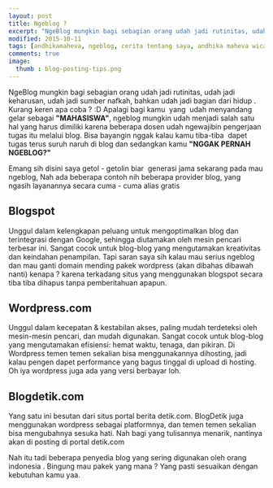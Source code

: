 ```yaml
---
layout: post
title: Ngeblog ?
excerpt: "NgeBlog mungkin bagi sebagian orang udah jadi rutinitas, udah jadi keharusan, udah jadi sumber nafkah, bahkan udah jadi bagian dari hidup . Kurang keren apa coba ? :D Apalagi bagi kamu  yang  udah menyandang gelar sebagai MAHASISWA"
modified: 2015-10-11
tags: [andhikamaheva, ngeblog, cerita tentang saya, andhika maheva wicaksono, programmer indonesia, tips blog, blog seo, andhikamaheva.com]
comments: true
image:
  thumb : blog-posting-tips.png
---
```


 NgeBlog mungkin bagi sebagian orang udah jadi rutinitas, udah jadi keharusan, udah jadi sumber nafkah, bahkan udah jadi bagian dari hidup . Kurang keren apa coba ? :D Apalagi bagi kamu  yang  udah menyandang gelar sebagai **"MAHASISWA"**, ngeblog mungkin udah menjadi salah satu hal yang harus dimiliki karena beberapa dosen udah ngewajibin pengerjaan tugas itu melalui blog. Bisa bayangin nggak kalau kamu tiba-tiba  dapet tugas terus suruh naruh di blog dan sedangkan kamu **"NGGAK PERNAH NGEBLOG?"**

 Emang sih disini saya getol - getolin biar  generasi jama sekarang pada mau ngeblog, Nah ada beberapa contoh nih beberapa provider blog, yang ngasih layanannya secara cuma - cuma alias gratis

## Blogspot

Unggul dalam kelengkapan peluang untuk mengoptimalkan blog dan terintegrasi dengan Google, sehingga diutamakan oleh mesin pencari terbesar ini. Sangat cocok untuk blog-blog yang mengutamakan kreativitas dan keindahan penampilan. Tapi saran saya sih kalau mau serius ngeblog dan mau ganti domain mending pakek wordpress (akan dibahas dibawah nanti) kenapa ? karena terkadang situs yang menggunakan blogspot secara tiba tiba dihapus tanpa pemberitahuan apapun.

## Wordpress.com

Unggul dalam kecepatan &amp; kestabilan akses, paling mudah terdeteksi oleh mesin-mesin pencari, dan mudah digunakan. Sangat cocok untuk blog-blog yang mengutamakan efisiensi: hemat waktu, tenaga, dan pikiran. Di Wordpress temen temen sekalian bisa menggunakannya dihosting, jadi kalau pengen dapet performance yang bagus tinggal di upload di hosting. Oh iya wordpress juga ada yang versi berbayar loh.

## Blogdetik.com

Yang satu ini besutan dari situs portal berita detik.com. BlogDetik juga menggunakan wordpress sebagai platformnya, dan temen temen sekalian bisa mengubahnya sesuka hati. Nah bagi yang tulisannya menarik, nantinya akan di posting di portal detik.com

Nah itu tadi beberapa penyedia blog yang sering digunakan oleh orang indonesia . Bingung mau pakek yang mana ? Yang pasti sesuaikan dengan kebutuhan kamu yaa.
